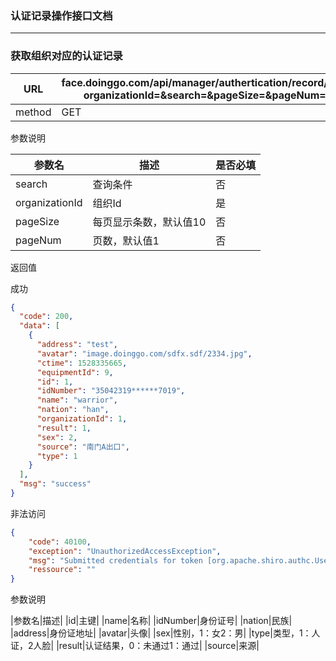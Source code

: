 ### 认证记录操作接口文档 ###
---

###  获取组织对应的认证记录

|URL|face.doinggo.com/api/manager/authertication/record/list?organizationId=&search=&pageSize=&pageNum=|
|---|---|
|method|GET|

参数说明

|参数名|描述|是否必填|
|---|---|---|
|search|查询条件|否|
|organizationId|组织Id|是|
|pageSize|每页显示条数，默认值10|否|
|pageNum|页数，默认值1|否|

返回值

成功

```json
{
  "code": 200,
  "data": [
    {
      "address": "test",
      "avatar": "image.doinggo.com/sdfx.sdf/2334.jpg",
      "ctime": 1528335665,
      "equipmentId": 9,
      "id": 1,
      "idNumber": "35042319******7019",
      "name": "warrior",
      "nation": "han",
      "organizationId": 1,
      "result": 1,
      "sex": 2,
      "source": "南门A出口",
      "type": 1
    }
  ],
  "msg": "success"
}
```


非法访问

```json
{
    "code": 40100,
    "exception": "UnauthorizedAccessException",
    "msg": "Submitted credentials for token [org.apache.shiro.authc.UsernamePasswordToken - warrior, rememberMe=false] did not match the expected credentials.",
    "ressource": ""
}
```


参数说明

|参数名|描述|
|id|主键|
|name|名称|
|idNumber|身份证号|
|nation|民族|
|address|身份证地址|
|avatar|头像|
|sex|性别，1：女2：男|
|type|类型，1：人证，2人脸|
|result|认证结果，0：未通过1：通过|
|source|来源|
